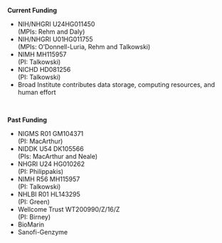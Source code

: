 **Current Funding**

- NIH/NHGRI U24HG011450<br/>(MPIs: Rehm and Daly)
- NIH/NHGRI U01HG011755<br/>(MPIs: O’Donnell-Luria, Rehm and Talkowski)
- NIMH MH115957<br/>(PI: Talkowski)
- NICHD HD081256<br/>(PI: Talkowski)
- Broad Institute contributes data storage, computing resources, and human effort

<br/>

**Past Funding**

- NIGMS R01 GM104371<br/>(PI: MacArthur)
- NIDDK U54 DK105566<br/>(PIs: MacArthur and Neale)
- NHGRI U24 HG010262<br/>(PI: Philippakis)
- NIMH R56 MH115957<br/>(PI: Talkowski)
- NHLBI R01 HL143295<br/>(PI: Green)
- Wellcome Trust WT200990/Z/16/Z<br/>(PI: Birney)
- BioMarin
- Sanofi-Genzyme
